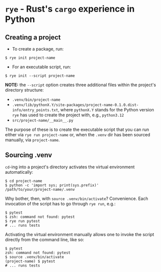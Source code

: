# `rye` - Rust's `cargo` experience in Python

## Creating a project
- To create a package, run:
```
$ rye init project-name
```

- For an executable script, run:
```
$ rye init --script project-name
```

__NOTE:__ the `--script` option creates three additional files within
the project's directory structure:
- `.venv/bin/project-name`
- `.venv/lib/pythonX.Y/site-packages/project-name-0.1.0.dist-info/entry_points.txt`,
where `pythonX.Y` stands for the Python version `rye` has used to
create the project with, e.g., `python3.12`
- `src/project-name/__main__.py`

The purpose of these is to create the executable script that you can
run either via `rye run project-name` or, when the `.venv` dir has
been sourced manually, via `project-name`.

## Sourcing .venv
`cd`-ing into a project's directory activates the virtual environment
automatically:
```
$ cd project-name
$ python -c 'import sys; print(sys.prefix)'
/path/to/your/project-name/.venv
```

Why bother, then, with `source .venv/bin/activate`? Convenience. Each
invocation of the script has to go through `rye run`, e.g.:
```
$ pytest
$ zsh: command not found: pytest
$ rye run pytest
# ... runs tests
```

Activating the virtual environment manually allows one to invoke the
script directly from the command line, like so:
```
$ pytest
zsh: command not found: pytest
$ source .venv/bin/activate
(project-name) $ pytest
# ... runs tests
```
